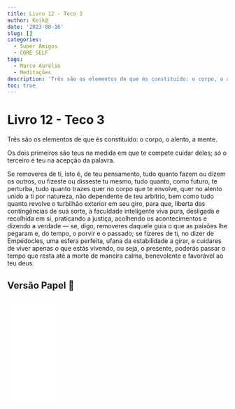 ```yaml
---
title: Livro 12 - Teco 3
author: Keik@
date: '2023-08-16'
slug: []
categories:
  - Super Amigos
  - CORE SELF
tags:
  - Marco Aurélio
  - Meditações
description: 'Três são os elementos de que és constituído: o corpo, o alento, a mente.'
toc: true
---
```


# Livro 12 - Teco 3


Três são os elementos de que és constituído: o corpo, o alento, a mente. 

Os dois primeiros são teus na medida em que te compete cuidar deles; só o terceiro é teu na acepção da palavra.

Se removeres de ti, isto é, de teu pensamento, tudo quanto fazem ou dizem os outros, ou fizeste ou disseste tu mesmo, tudo quanto, como futuro, te perturba, tudo quanto trazes quer no corpo que te envolve, quer no alento unido a ti por natureza, não dependente de teu arbítrio, bem como tudo quanto revolve o turbilhão exterior em seu giro, para que, liberta das contingências de sua sorte, a faculdade inteligente viva pura, desligada e recolhida em si, praticando a justiça, acolhendo os acontecimentos e dizendo a verdade — se, digo, removeres daquele guia o que as paixões lhe pegaram e, do tempo, o porvir e o passado; se fizeres de ti, no dizer de Empédocles, uma esfera perfeita, ufana da estabilidade a girar, e cuidares de viver apenas o que estás vivendo, ou seja, o presente, poderás passar o tempo que resta até a morte de maneira calma, benevolente e favorável ao teu deus.

## Versão Papel :book:
<iframe style="width:120px;height:240px;" marginwidth="0" marginheight="0" scrolling="no" frameborder="0" src="//ws-na.amazon-adsystem.com/widgets/q?ServiceVersion=20070822&OneJS=1&Operation=GetAdHtml&MarketPlace=BR&source=ss&ref=as_ss_li_til&ad_type=product_link&tracking_id=mundodekeika-20&language=pt_BR&marketplace=amazon&region=BR&placement=B092FVY4BB&asins=B092FVY4BB&linkId=37c5ec14221f61f811029aa88b520891&show_border=true&link_opens_in_new_window=true"></iframe>